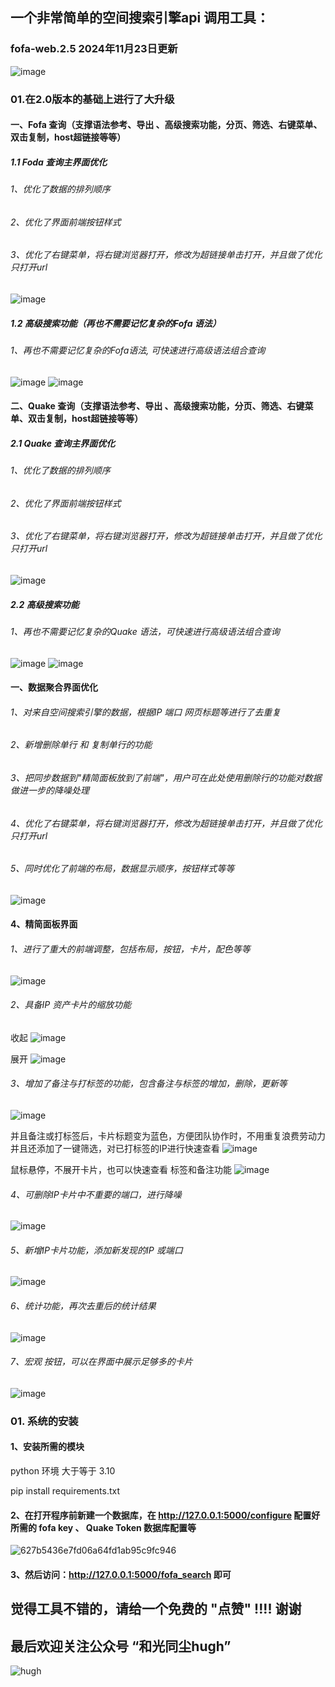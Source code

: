## 一个非常简单的空间搜索引擎api 调用工具：
### fofa-web.2.5 2024年11月23日更新
![image](https://github.com/user-attachments/assets/8ba13010-af4d-4773-b502-8abcdca6210d)


### 01.在2.0版本的基础上进行了大升级

#### 一、Fofa 查询（支撑语法参考、导出 、高级搜索功能，分页、筛选、右键菜单、双击复制，host超链接等等）

##### 1.1 Foda 查询主界面优化
###### 1、优化了数据的排列顺序
###### 2、优化了界面前端按钮样式
###### 3、优化了右键菜单，将右键浏览器打开，修改为超链接单击打开，并且做了优化只打开url
![image](https://github.com/user-attachments/assets/16f35d1d-2a3d-4ed5-bd48-ed5fddd77b31)


##### 1.2 高级搜索功能（再也不需要记忆复杂的Fofa 语法）
###### 1、再也不需要记忆复杂的Fofa语法, 可快速进行高级语法组合查询
![image](https://github.com/user-attachments/assets/305ebce9-1bcf-470b-a82a-7d5baa270318)
![image](https://github.com/user-attachments/assets/9da3037e-09cb-4ff1-b610-f308ff19f588)

#### 二、Quake 查询（支撑语法参考、导出 、高级搜索功能，分页、筛选、右键菜单、双击复制，host超链接等等）

##### 2.1 Quake 查询主界面优化
###### 1、优化了数据的排列顺序
###### 2、优化了界面前端按钮样式
###### 3、优化了右键菜单，将右键浏览器打开，修改为超链接单击打开，并且做了优化只打开url
![image](https://github.com/user-attachments/assets/cf9e83ea-77b5-47da-8832-1cf7119e0425)


##### 2.2 高级搜索功能
###### 1、再也不需要记忆复杂的Quake 语法，可快速进行高级语法组合查询
![image](https://github.com/user-attachments/assets/67f5940d-9f70-4636-99f3-74ef0a99e13e)
![image](https://github.com/user-attachments/assets/39d126b5-4efe-4624-b34c-7bd62bfb4c39)


#### 一、数据聚合界面优化
###### 1、对来自空间搜索引擎的数据，根据IP 端口 网页标题等进行了去重复
###### 2、新增删除单行 和 复制单行的功能
###### 3、把同步数据到"精简面板放到了前端"，用户可在此处使用删除行的功能对数据做进一步的降噪处理
###### 4、优化了右键菜单，将右键浏览器打开，修改为超链接单击打开，并且做了优化只打开url
###### 5、同时优化了前端的布局，数据显示顺序，按钮样式等等
![image](https://github.com/user-attachments/assets/ab275950-4b24-4547-b805-dfff2b39ff6e)


#### 4、精简面板界面
###### 1、进行了重大的前端调整，包括布局，按钮，卡片，配色等等
![image](https://github.com/user-attachments/assets/3d1fdbf8-5cf3-4750-98d6-235d7bb90b28)


###### 2、具备IP 资产卡片的缩放功能
收起
![image](https://github.com/user-attachments/assets/ecc94f3a-feb9-47b2-8c4f-fa9c0ce87033)

展开
![image](https://github.com/user-attachments/assets/f399cb08-ddd1-4211-9ef1-4cfb82c802bc)

###### 3、增加了备注与打标签的功能，包含备注与标签的增加，删除，更新等
![image](https://github.com/user-attachments/assets/ff595ad7-b57d-4ee6-833d-7912c381adf1)

并且备注或打标签后，卡片标题变为蓝色，方便团队协作时，不用重复浪费劳动力
并且还添加了一键筛选，对已打标签的IP进行快速查看
![image](https://github.com/user-attachments/assets/62f71c73-67c5-4b13-80e0-4168ad69d743)

鼠标悬停，不展开卡片，也可以快速查看 标签和备注功能
![image](https://github.com/user-attachments/assets/f69aee22-16e8-440c-8901-065b452d14bc)


###### 4、可删除IP卡片中不重要的端口，进行降噪
![image](https://github.com/user-attachments/assets/9404bca7-9a34-4cd8-9ed1-66ba7d0b7a63)


###### 5、新增IP卡片功能，添加新发现的IP 或端口
![image](https://github.com/user-attachments/assets/0f48191b-2770-49ce-8968-3a8f9925c459)


###### 6、统计功能，再次去重后的统计结果
![image](https://github.com/user-attachments/assets/921e9062-b64b-4f42-8e76-94496d8426c4)

###### 7、宏观 按钮，可以在界面中展示足够多的卡片
![image](https://github.com/user-attachments/assets/a65e540a-623d-4831-b3be-279ed96d62e5)


### 01. 系统的安装

#### 1、安装所需的模块

python 环境 大于等于 3.10

pip install requirements.txt


#### 2、在打开程序前新建一个数据库，在 http://127.0.0.1:5000/configure 配置好所需的 fofa key 、 Quake Token 数据库配置等

![627b5436e7fd06a64fd1ab95c9fc946](https://github.com/user-attachments/assets/80580399-0d61-4504-b488-2755e527eeb5)


####  3、然后访问：http://127.0.0.1:5000/fofa_search 即可


## 觉得工具不错的，请给一个免费的 "点赞" !!!! 谢谢


## 最后欢迎关注公众号 “和光同尘hugh”

![hugh](https://github.com/user-attachments/assets/096a2113-dc90-4207-8f9e-dcdfa019fa35)



